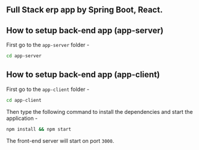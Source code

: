 ## Full Stack erp app by Spring Boot, React.

## How to setup back-end app (app-server)
First go to the `app-server` folder -
```bash
cd app-server
```

## How to setup back-end app (app-client)

First go to the `app-client` folder -
```bash
cd app-client
```

Then type the following command to install the dependencies and start the application -
```bash
npm install && npm start
```

The front-end server will start on port `3000`.